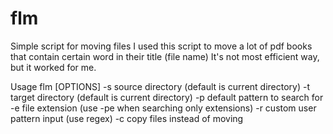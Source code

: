 # flm
Simple script for moving files
I used this script to move a lot of pdf books that contain certain word in their title (file name)
It's not most efficient way, but it worked for me.

Usage flm [OPTIONS]
	-s	source directory (default is current directory)
	-t	target directory (default is current directory)
	-p	default pattern to search for
	-e	file extension (use -pe when searching only extensions)
	-r	custom user pattern input (use regex)
	-c	copy files instead of moving

